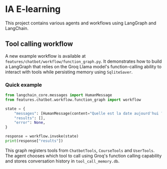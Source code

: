 # IA E-learning

This project contains various agents and workflows using LangGraph and LangChain.

## Tool calling workflow

A new example workflow is available at `features/chatbot/workflow/function_graph.py`.
It demonstrates how to build a LangGraph that relies on the Groq Llama model's
function-calling ability to interact with tools while persisting memory using
`SqliteSaver`.

### Quick example

```python
from langchain_core.messages import HumanMessage
from features.chatbot.workflow.function_graph import workflow

state = {
    "messages": [HumanMessage(content="Quelle est la date aujourd'hui ?")],
    "results": [],
    "error": None,
}

response = workflow.invoke(state)
print(response["results"])
```

This graph registers tools from `ChatbotTools`, `CourseTools` and
`UserTools`. The agent chooses which tool to call using Groq's function
calling capability and stores conversation history in
`tool_call_memory.db`.
